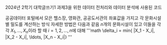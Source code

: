 2024년 2학기 대학글쓰기1 과제3을 위한 데이터 전처리와 데이터 분석에 사용된 코드

공공데이터 포털에서 모은 헬스장, 영화관, 공공도서관의 좌표값을 가지고 각 문화시설 별 밀도를 계산하는 방식
자세한 방법은 다음과 같음
$n$개의 문화시설이 있고 이들을 각각 $X_1, \ldots, X_n$이라 할 때 $i = 1,2,\ldots, n$에 대해
'''math
\delta_i = min\{ |X_1 - X_i|, |X_2 - X_i|, \ldots, |X_n - X_i|\}
'''